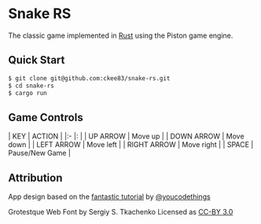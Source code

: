 # Snake RS

The classic game implemented in [Rust](https://www.rust-lang.org/en-US/) using the Piston game engine.

## Quick Start
```sh
$ git clone git@github.com:ckee83/snake-rs.git
$ cd snake-rs
$ cargo run
```

## Game Controls

| KEY | ACTION |
|:- |: |
| UP ARROW | Move up |
| DOWN ARROW | Move down |
| LEFT ARROW | Move left |
| RIGHT ARROW | Move right |
| SPACE | Pause/New Game |


## Attribution
App design based on the [fantastic tutorial](https://www.youtube.com/watch?v=HCwMb0KslX8) by [@youcodethings](https://www.youtube.com/channel/UC0yCXVwW6FdDQGYA-3OWXxw)

Grotestque Web Font by Sergiy S. Tkachenko
Licensed as [CC-BY 3.0](https://creativecommons.org/licenses/by/3.0/)
